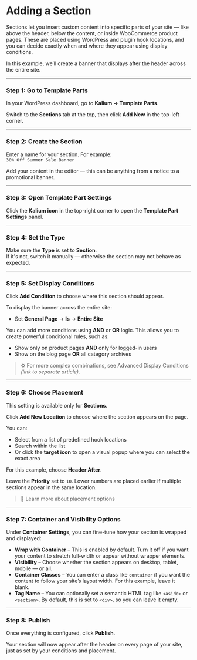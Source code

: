 # Adding a Section

Sections let you insert custom content into specific parts of your site — like above the header, below the content, or inside WooCommerce product pages. These are placed using WordPress and plugin hook locations, and you can decide exactly when and where they appear using display conditions.

In this example, we’ll create a banner that displays after the header across the entire site.

***

### Step 1: Go to Template Parts

In your WordPress dashboard, go to **Kalium → Template Parts**.

Switch to the **Sections** tab at the top, then click **Add New** in the top-left corner.

***

### Step 2: Create the Section

Enter a name for your section. For example:\
`30% Off Summer Sale Banner`

Add your content in the editor — this can be anything from a notice to a promotional banner.

***

### Step 3: Open Template Part Settings

Click the **Kalium icon** in the top-right corner to open the **Template Part Settings** panel.

***

### Step 4: Set the Type

Make sure the **Type** is set to **Section**.\
If it's not, switch it manually — otherwise the section may not behave as expected.

***

### Step 5: Set Display Conditions

Click **Add Condition** to choose where this section should appear.

To display the banner across the entire site:

* Set **General Page** → **Is** → **Entire Site**

You can add more conditions using **AND** or **OR** logic. This allows you to create powerful conditional rules, such as:

* Show only on product pages **AND** only for logged-in users
* Show on the blog page **OR** all category archives

> ⚙️ For more complex combinations, see Advanced Display Conditions _(link to separate article)_.

***

### Step 6: Choose Placement

This setting is available only for **Sections**.

Click **Add New Location** to choose where the section appears on the page.

You can:

* Select from a list of predefined hook locations
* Search within the list
* Or click the **target icon** to open a visual popup where you can select the exact area

For this example, choose **Header After**.

Leave the **Priority** set to `10`. Lower numbers are placed earlier if multiple sections appear in the same location.

> 🔎 Learn more about placement options

***

### Step 7: Container and Visibility Options

Under **Container Settings**, you can fine-tune how your section is wrapped and displayed:

* **Wrap with Container** – This is enabled by default. Turn it off if you want your content to stretch full-width or appear without wrapper elements.
* **Visibility** – Choose whether the section appears on desktop, tablet, mobile — or all.
* **Container Classes** – You can enter a class like `container` if you want the content to follow your site’s layout width. For this example, leave it blank.
* **Tag Name** – You can optionally set a semantic HTML tag like `<aside>` or `<section>`. By default, this is set to `<div>`, so you can leave it empty.

***

### Step 8: Publish

Once everything is configured, click **Publish**.

Your section will now appear after the header on every page of your site, just as set by your conditions and placement.

